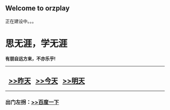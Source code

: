 ## Welcome to orzplay

正在建设中。。。
<html>
<head>
<meta charset="utf-8">
<title>思无涯的主页</title>
</head>

<body>
<h1>思无涯，学无涯</h1> 
<b>有朋自远方来，不亦乐乎!</b><hr/>
<h2>&nbsp;&nbsp;<a href="run/edit/master/my.html">>>昨天</a>
&nbsp;&nbsp;<a href="HTML1\html\news.html">>>今天</a>
&nbsp;&nbsp;<a href="html\study.html">>>明天</a>
</h2><hr/>
<h3>出门左拐：<a href="http://www.baidu.com">>>百度一下</a>
</h3>
</body>
</html>
